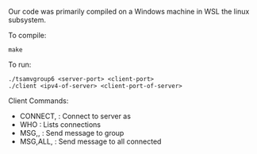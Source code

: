 Our code was primarily compiled on a Windows machine in WSL the linux subsystem.

To compile:

    make

To run:

    ./tsamvgroup6 <server-port> <client-port>
    ./client <ipv4-of-server> <client-port-of-server>


Client Commands:

- CONNECT,<name> : Connect to server as <name>
- WHO : Lists connections
- MSG,<group-name>,<message> : Send message to group
- MSG,ALL,<message> : Send message to all connected
